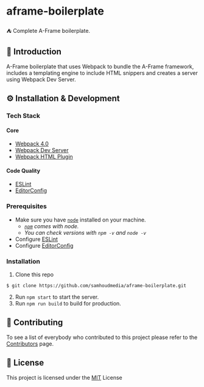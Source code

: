 # aframe-boilerplate
⛺️ Complete A-Frame boilerplate.

## 📖 Introduction
A-Frame boilerplate that uses Webpack to bundle the A-Frame framework, includes a templating engine to include HTML snippers and creates a server using Webpack Dev Server.

## ⚙ Installation & Development
### Tech Stack
#### Core
* [Webpack 4.0](https://www.npmjs.com/package/webpack)
* [Webpack Dev Server](https://github.com/webpack/webpack-dev-server)
* [Webpack HTML Plugin](https://github.com/webpack/webpack-dev-server)

#### Code Quality
* [ESLint](https://eslint.org/)
* [EditorConfig](http://editorconfig.org/)


### Prerequisites
* Make sure you have [`node`](https://nodejs.org/en/) installed on your machine.
  * *[`npm`](https://www.npmjs.com/) comes with node.*
  * *You can check versions with `npm -v` and `node -v`*
* Configure [ESLint](https://eslint.org/docs/user-guide/integrations)
* Configure [EditorConfig](http://editorconfig.org/)

### Installation
1. Clone this repo
```
$ git clone https://github.com/samhoudmedia/aframe-boilerplate.git
```
2. Run `npm start` to start the server.
3. Run `npm run build` to build for production.

## 📄 Contributing
To see a list of everybody who contributed to this project please refer to the [Contributors](https://github.com/samhoudmedia/aframe-boilerplate/graphs/contributors) page.

## 📃 License
This project is licensed under the [MIT](LICENSE) License
